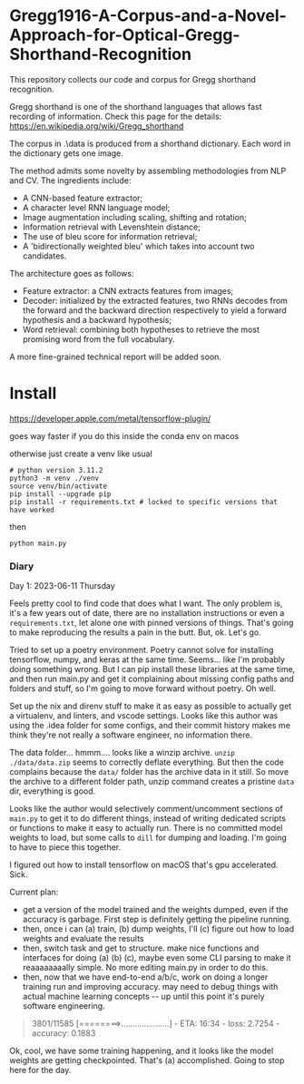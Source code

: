 # Gregg1916-A-Corpus-and-a-Novel-Approach-for-Optical-Gregg-Shorthand-Recognition 

This repository collects our code and corpus for Gregg shorthand recognition.  

Gregg shorthand is one of the shorthand languages that allows fast recording of information. Check this page for the details:  
https://en.wikipedia.org/wiki/Gregg_shorthand

The corpus in .\data is produced from a shorthand dictionary. Each word in the dictionary gets one image.  

The method admits some novelty by assembling methodologies from NLP and CV. The ingredients include:  
* A CNN-based feature extractor;  
* A character level RNN language model; 
* Image augmentation including scaling, shifting and rotation; 
* Information retrieval with Levenshtein distance;  
* The use of bleu score for information retrieval;  
* A 'bidirectionally weighted bleu' which takes into account two candidates.

The architecture goes as follows:  
* Feature extractor: a CNN extracts features from images;
* Decoder: initialized by the extracted features, two RNNs decodes from the forward and the backward direction respectively to yield a forward hypothesis and a backward hypothesis;
* Word retrieval: combining both hypotheses to retrieve the most promising word from the full vocabulary.  

A more fine-grained technical report will be added soon.

# Install

https://developer.apple.com/metal/tensorflow-plugin/

goes way faster if you do this inside the conda env on macos

otherwise just create a venv like usual
```
# python version 3.11.2
python3 -m venv ./venv
source venv/bin/activate
pip install --upgrade pip
pip install -r requirements.txt # locked to specific versions that have worked
```

then

```
python main.py
```
### Diary

Day 1: 2023-06-11 Thursday

Feels pretty cool to find code that does what I want. The only problem is, it's a few years out of date, there are no installation instructions or even  a `requirements.txt`, let alone one with pinned versions of things. That's going to make reproducing the results a pain in the butt. But, ok. Let's go.

Tried to set up a poetry environment. Poetry cannot solve for installing tensorflow, numpy, and keras at the same time. Seems... like I'm probably doing something wrong. But I can pip install these libraries at the same time, and then run main.py and get it complaining about missing config paths and folders and stuff, so I'm going to move forward without poetry. Oh well.

Set up the nix and direnv stuff to make it as easy as possible to actually get a virtualenv, and linters, and vscode settings. Looks like this author was using the .idea folder for some configs, and their commit history makes me think they're not really a software engineer, no information there.

The data folder... hmmm.... looks like a winzip archive. `unzip ./data/data.zip` seems to correctly deflate everything. But then the code complains because the `data/` folder has the archive data in it still. So move the archive to a different folder path, unzip command creates a pristine `data` dir, everything is good.

Looks like the author would selectively comment/uncomment sections of `main.py` to get it to do different things, instead of writing dedicated scripts or functions to make it easy to actually run. There is no committed model weights to load, but some calls to `dill` for dumping and loading. I'm going to have to piece this together.

I figured out how to install tensorflow on macOS that's gpu accelerated. Sick.

Current plan:
- get a version of the model trained and the weights dumped, even if the accuracy is garbage. First step is definitely getting the pipeline running.
- then, once i can (a) train, (b) dump weights, I'll (c) figure out how to load weights and evaluate the results
- then, switch task and get to structure. make nice functions and interfaces for doing (a) (b) (c), maybe even some CLI parsing to make it reaaaaaaaally simple. No more editing main.py in order to do this.
- then, now that we have end-to-end a/b/c, work on doing a longer training run and improving accuracy. may need to debug things with actual machine learning concepts -- up until this point it's purely software engineering.

>  3801/11585 [========>.....................] - ETA: 16:34 - loss: 2.7254 - accuracy: 0.1883

Ok, cool, we have some training happening, and it looks like the model weights are getting checkpointed. That's (a) accomplished. Going to stop here for the day.
